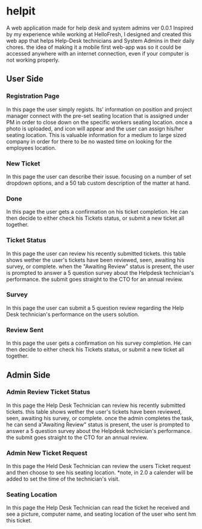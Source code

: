 # helpit
A web application made for help desk and system admins
ver 0.0.1
Inspired by my experience while working at HelloFresh, I designed and created this web app that helps Help-Desk technicians and System Admins in their daily chores. the idea of making it a mobile first web-app was so it could be accessed anywhere with an internet connection, even if your computer is not working properly.

## User Side

### Registration Page
In this page the user simply regists. Its' information on position and project manager connect with the pre-set seating location that is assigned under PM in order to close down on the specific workers seating location.
once a photo is uploaded, and icon will appear and the user can assign his/her seating location. This is valuable information for a medium to large sized company in order for there to be no wasted time on looking for the employees location.

### New Ticket
In this page the user can describe their issue. focusing on a number of set dropdown options, and a 50 tab custom description of the matter at hand.

### Done
In this page the user gets a confirmation on his ticket completion. He can then decide to either check his Tickets status, or submit a new ticket all together.

### Ticket Status
In this page the user can review his recently submitted tickets. this table shows wether the user's tickets have been reviewed, seen, awaiting his survey, or complete. when the "Awaiting Review" status is present, the user is prompted to answer a 5 question survey about the Helpdesk technician's performance. the submit goes straight to the CTO for an annual review.

### Survey
In this page the user can submit a 5 question review regarding the Help Desk technician's performance on the users solution.

### Review Sent
In this page the user gets a confirmation on his survey completion. He can then decide to either check his Tickets status, or submit a new ticket all together.

## Admin Side

### Admin Review Ticket Status
In this page the Help Desk Technician can review his recently submitted tickets. this table shows wether the user's tickets have been reviewed, seen, awaiting his survey, or complete. once the admin completes the task, he can send a"Awaiting Review" status is present, the user is prompted to answer a 5 question survey about the Helpdesk technician's performance. the submit goes straight to the CTO for an annual review.

### Admin New Ticket Request
In this page the Held Desk Technician can review the users Ticket request and then choose to see his seating location. *note, in 2.0 a calender will be added to set the time of the technician's visit.

### Seating Location
In this page the Help Desk Technician can read the ticket he received and see a picture, computer name, and seating location of the user who sent hm this ticket.
